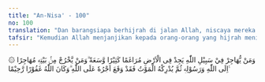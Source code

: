 ```yaml
---
title: "An-Nisa' - 100"
no: 100
translation: "Dan barangsiapa berhijrah di jalan Allah, niscaya mereka akan mendapatkan di bumi ini tempat hijrah yang luas dan (rezeki) yang banyak. Barangsiapa keluar dari rumahnya dengan maksud berhijrah karena Allah dan Rasul-Nya, kemudian kematian menimpanya (sebelum sampai ke tempat yang dituju), maka sungguh, pahalanya telah ditetapkan di sisi Allah. Dan Allah Maha Pengampun, Maha Penyayang."
tafsir: "Kemudian Allah menjanjikan kepada orang-orang yang hijrah meninggalkan kampung halamannya karena menaati perintah Allah dan mengharapkan keridaan-Nya, mereka akan memperoleh tempat tinggal yang lebih makmur, lebih tenteram dan aman dan lebih mudah menunaikan kewajiban-kewajiban agama di daerah yang baru, yaitu Medinah. Janji yang demikian itu sangat besar pengaruhnya bagi mereka yang hijrah. Sebab umumnya orang-orang Islam di Mekah yang tidak ikut hijrah menyangka bahwa hijrah itu penuh dengan penderitaan dan daerah yang dituju itu tidak memberikan kelapangan hidup bagi mereka.\n\nAllah akan memberikan kelapangan hidup di dunia dan akan memberikan pahala yang sempurna di akhirat kepada orang-orang yang hijrah dan meninggal dunia sebelum sempat sampai ke Medinah. Amat jelas janji Allah kepada orang-orang yang hijrah dibandingkan dengan janji kepada mereka yang tidak hijrah karena uzur, sebab bagi golongan yang akhir ini pengampunan Allah tidak disebut secara pasti. Pengampunan dan kasih sayang Allah sangatlah besar terhadap kaum muhajirin yang dengan ikhlas meninggalkan kampung halaman mereka untuk menegakkan kalimah Allah.\n\nDiriwayatkan oleh Ibnu Abi Hatim dan Abu Ya'la dengan sanad yang baik dari Ibnu Abbas beliau berkata, \"Damrah bin Jundub pergi dari rumahnya \"Bawalah aku dan keluarkanlah aku dari bumi orang-orang musyrik ini (Mekah) untuk menemui Rasulullah saw.\" Maka pergilah dia, dalam perjalanan dia meninggal sebelum berjumpa dengan Nabi Muhammad saw lalu turunlah ayat ini.\n\nSebab-sebab Islam mensyariatkan hijrah pada zaman permulaan:\n\n1.Untuk menghindarkan diri dari tekanan dan penindasan orang kafir Mekah terhadap Muslimin, sehingga mereka memiliki kebebasan dalam menjalankan perintah agama dan menegakkan syiarnya.\n\n2.Untuk menerima ajaran agama dari Nabi Muhammad saw, kemudian menyebarkannya ke seluruh dunia.\n\n3. Untuk membina negara Islam yang kuat yang dapat menyebarkan Islam, menegakkan hukum-hukumnya, menjaga rakyat dari musuh dan melindungi dakwah Islamiyah.\n\nKetiga sebab inilah yang menjadikan hijrah dari Mekah menjadi salah satu kewajiban bagi umat Islam. Sesudah umat Islam membebaskan Mekah tidak ada lagi kewajiban hijrah, karena ketiga sebab ini tidak ada lagi. Diriwayatkan dari Ibnu Abbas bahwa Nabi bersabda:\n\n\"Tidak ada hijrah sesudah pembebasan Mekah, tetapi yang ada ialah jihad dan niat. Jika kamu diperintahkan berperang, maka penuhilah perintah itu\" (Riwayat al-Bukhari dan Muslim dari Ibnu 'Abbas)."
---
```


۞ وَمَنْ يُّهَاجِرْ فِيْ سَبِيْلِ اللّٰهِ يَجِدْ فِى الْاَرْضِ مُرَاغَمًا كَثِيْرًا وَّسَعَةً ۗوَمَنْ يَّخْرُجْ مِنْۢ بَيْتِهٖ مُهَاجِرًا اِلَى اللّٰهِ وَرَسُوْلِهٖ ثُمَّ يُدْرِكْهُ الْمَوْتُ فَقَدْ وَقَعَ اَجْرُهٗ عَلَى اللّٰهِ ۗوَكَانَ اللّٰهُ غَفُوْرًا رَّحِيْمًا ࣖ 

